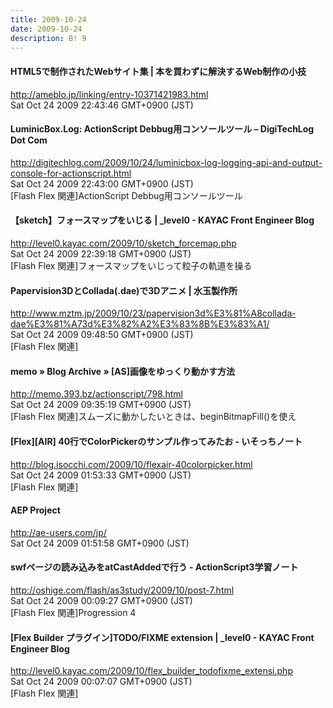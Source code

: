 ```yaml
---
title: 2009-10-24
date: 2009-10-24
description: B! 9
---
```


#### HTML5で制作されたWebサイト集 | 本を買わずに解決するWeb制作の小技
http://ameblo.jp/linking/entry-10371421983.html<br>
Sat Oct 24 2009 22:43:46 GMT+0900 (JST)<br>


#### LuminicBox.Log: ActionScript Debbug用コンソールツール – DigiTechLog Dot Com
http://digitechlog.com/2009/10/24/luminicbox-log-logging-api-and-output-console-for-actionscript.html<br>
Sat Oct 24 2009 22:43:00 GMT+0900 (JST)<br>
[Flash Flex 関連]ActionScript Debbug用コンソールツール


#### 【sketch】フォースマップをいじる | _level0 - KAYAC Front Engineer Blog
http://level0.kayac.com/2009/10/sketch_forcemap.php<br>
Sat Oct 24 2009 22:39:18 GMT+0900 (JST)<br>
[Flash Flex 関連]フォースマップをいじって粒子の軌道を操る


#### Papervision3DとCollada(.dae)で3Dアニメ | 水玉製作所
http://www.mztm.jp/2009/10/23/papervision3d%E3%81%A8collada-dae%E3%81%A73d%E3%82%A2%E3%83%8B%E3%83%A1/<br>
Sat Oct 24 2009 09:48:50 GMT+0900 (JST)<br>
[Flash Flex 関連]


#### memo  » Blog Archive   » [AS]画像をゆっくり動かす方法
http://memo.393.bz/actionscript/798.html<br>
Sat Oct 24 2009 09:35:19 GMT+0900 (JST)<br>
[Flash Flex 関連]スムーズに動かしたいときは、beginBitmapFill()を使え


#### [Flex][AIR] 40行でColorPickerのサンプル作ってみたお - いそっちノート
http://blog.isocchi.com/2009/10/flexair-40colorpicker.html<br>
Sat Oct 24 2009 01:53:33 GMT+0900 (JST)<br>
[Flash Flex 関連]


####  AEP Project
http://ae-users.com/jp/<br>
Sat Oct 24 2009 01:51:58 GMT+0900 (JST)<br>


#### swfページの読み込みをatCastAddedで行う - ActionScript3学習ノート
http://oshige.com/flash/as3study/2009/10/post-7.html<br>
Sat Oct 24 2009 00:09:27 GMT+0900 (JST)<br>
[Flash Flex 関連]Progression 4


#### [Flex Builder プラグイン]TODO/FIXME extension | _level0 - KAYAC Front Engineer Blog
http://level0.kayac.com/2009/10/flex_builder_todofixme_extensi.php<br>
Sat Oct 24 2009 00:07:07 GMT+0900 (JST)<br>
[Flash Flex 関連]


